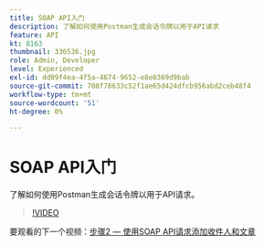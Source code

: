 ```yaml
---
title: SOAP API入门
description: 了解如何使用Postman生成会话令牌以用于API请求
feature: API
kt: 8163
thumbnail: 336536.jpg
role: Admin, Developer
level: Experienced
exl-id: dd09f4ea-4f5a-4674-9652-e8e0369d9bab
source-git-commit: 708f78633c52f1ae65d424dfcb956abd2ceb48f4
workflow-type: tm+mt
source-wordcount: '51'
ht-degree: 0%

---
```


# SOAP API入门

了解如何使用Postman生成会话令牌以用于API请求。

>[!VIDEO](https://video.tv.adobe.com/v/336639?quality=12)

要观看的下一个视频：[步骤2 — 使用SOAP API请求添加收件人和文章](/help/tutorial-using-soap-apis/add-recipients-and-articles-using-using-soap-api-requests.md)
